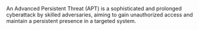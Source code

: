 An Advanced Persistent Threat (APT) is a sophisticated and prolonged cyberattack by skilled adversaries, aiming to gain unauthorized access and maintain a persistent presence in a targeted system.